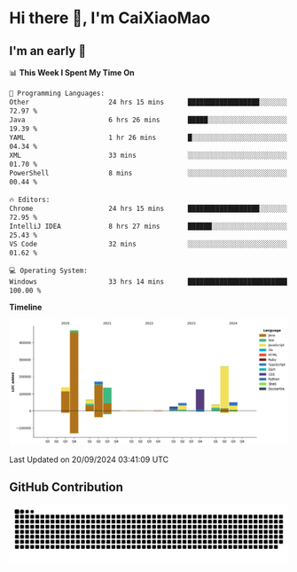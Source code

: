 # Hi there 👋, I'm CaiXiaoMao

## I'm an early 🐤
<!--START_SECTION:waka-->
📊 **This Week I Spent My Time On** 

```text
💬 Programming Languages: 
Other                    24 hrs 15 mins      ██████████████████░░░░░░░   72.97 % 
Java                     6 hrs 26 mins       █████░░░░░░░░░░░░░░░░░░░░   19.39 % 
YAML                     1 hr 26 mins        █░░░░░░░░░░░░░░░░░░░░░░░░   04.34 % 
XML                      33 mins             ░░░░░░░░░░░░░░░░░░░░░░░░░   01.70 % 
PowerShell               8 mins              ░░░░░░░░░░░░░░░░░░░░░░░░░   00.44 % 

🔥 Editors: 
Chrome                   24 hrs 15 mins      ██████████████████░░░░░░░   72.95 % 
IntelliJ IDEA            8 hrs 27 mins       ██████░░░░░░░░░░░░░░░░░░░   25.43 % 
VS Code                  32 mins             ░░░░░░░░░░░░░░░░░░░░░░░░░   01.62 % 

💻 Operating System: 
Windows                  33 hrs 14 mins      █████████████████████████   100.00 % 
```

**Timeline**

![Lines of Code chart](https://raw.githubusercontent.com/caixiaomao/caixiaomao/main/assets/bar_graph.png)


 Last Updated on 20/09/2024 03:41:09 UTC
<!--END_SECTION:waka-->

## GitHub Contribution
<picture>
  <source media="(prefers-color-scheme: dark)" srcset="/dist/snake/github-contribution-grid-snake-dark.svg" />
  <source media="(prefers-color-scheme: light)" srcset="/dist/snake/github-contribution-grid-snake.svg" />
  <img alt="github contribution grid snake animation" src="/dist/snake/github-contribution-grid-snake.svg" />
</picture>
